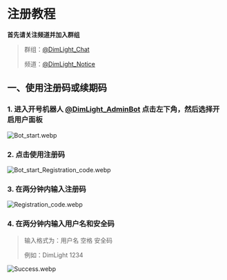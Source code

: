# 注册教程

**首先请关注频道并加入群组**

> 群组：[@DimLight_Chat](https://t.me/DimLight_Chat)
> 
> 频道：[@DimLight_Notice](https://t.me/DimLight_Notice)

## **一、使用注册码或续期码**

### 1. 进入开号机器人 [@DimLight_AdminBot](https://t.me/DimLight_AdminBot) 点击左下角，然后选择开启用户面板

![Bot_start.webp](/Bot_start.webp)

### 2. 点击使用注册码

![Bot_start_Registration_code.webp](/Bot_start_Registration_code.webp)

### 3. 在两分钟内输入注册码

![Registration_code.webp](/Registration_code.webp)

### 4. 在两分钟内输入用户名和安全码

> 输入格式为：用户名 空格 安全码
> 
> 例如：DimLight 1234

![Success.webp](/Success.webp)